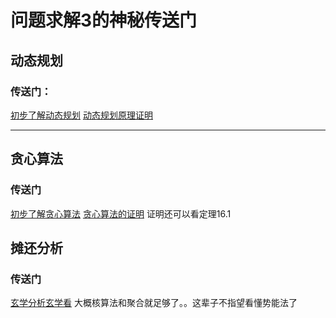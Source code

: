 # 问题求解3的神秘传送门

## 动态规划

### 传送门：
[初步了解动态规划](https://blog.csdn.net/u013309870/article/details/75193592)
[动态规划原理证明](https://blog.csdn.net/ii1245712564/article/details/45040037#%E9%87%8D%E6%9E%84%E6%9C%80%E4%BC%98%E8%A7%A3)


---

## 贪心算法
### 传送门
[初步了解贪心算法](https://mengzelev.github.io/2018/09/17/clrs-16greedy/)
[贪心算法的证明](https://blog.csdn.net/TheSnowBoy_2/article/details/73385652)
证明还可以看定理16.1

## 摊还分析
### 传送门
[玄学分析玄学看](https://blog.csdn.net/gqtcgq/article/details/45599479)
大概核算法和聚合就足够了。。这辈子不指望看懂势能法了
